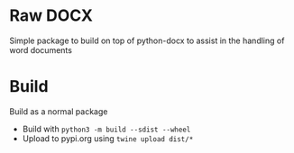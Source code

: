 # Raw DOCX

Simple package to build on top of python-docx to assist in the handling of word documents

# Build

Build as a normal package

- Build with `python3 -m build --sdist --wheel`
- Upload to pypi.org using `twine upload dist/* `
